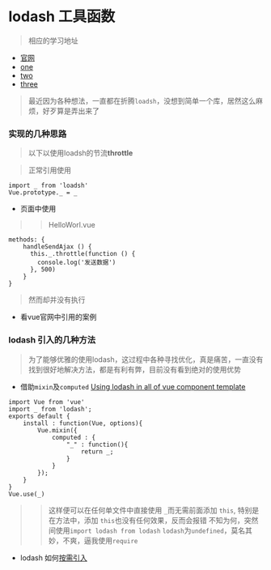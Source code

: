 # lodash 工具函数

> 相应的学习地址
+ [官网](https://www.lodashjs.com/)
+ [one](http://lodash.think2011.net/)
+ [two](https://www.lodashjs.com/docs/4.17.5.html)
+ [three](http://www.css88.com/doc/lodash/)

> 最近因为各种想法，一直都在折腾`loadsh`，没想到简单一个库，居然这么麻烦，好歹算是弄出来了

### 实现的几种思路
> 以下以使用loadsh的节流**throttle**


>  正常引用使用
```
import _ from 'loadsh'
Vue.prototype._ = _
```
+ 页面中使用
>> HelloWorl.vue
```
methods: {
    handleSendAjax () {
      this._.throttle(function () {
        console.log('发送数据')
      }, 500)
    }
}
```
> 然而却并没有执行

+ 看vue官网中引用的案例

### lodash 引入的几种方法
> 为了能够优雅的使用lodash，这过程中各种寻找优化，真是痛苦，一直没有找到很好地解决方法，都是有利有弊，目前没有看到绝对的使用优势

+ 借助`mixin`及`computed` [Using lodash in all of vue component template](https://stackoverflow.com/questions/37694243/using-lodash-in-all-of-vue-component-template)

```
import Vue from 'vue'
import _ from 'lodash';
exports default {
    install : function(Vue, options){
        Vue.mixin({
            computed : {
                "_" : function(){
                    return _;
                }
            }
        });
    }
}
Vue.use(_)
```
>> 这样便可以在任何单文件中直接使用 `_`而无需前面添加 `this`, 特别是在方法中，添加 `this`也没有任何效果，反而会报错
>> 不知为何，突然间使用`import lodash from lodash`   `lodash`为`undefined`，莫名其妙，不爽，逼我使用`require`

+ lodash 如何[按需引入](https://imys.net/20161217/webpack-use-lodash.html)
